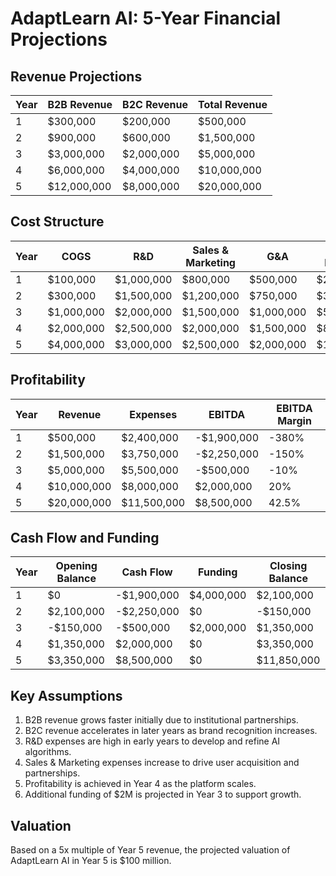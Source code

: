 # AdaptLearn AI: 5-Year Financial Projections

## Revenue Projections

| Year | B2B Revenue | B2C Revenue | Total Revenue |
|------|-------------|-------------|----------------|
| 1    | $300,000    | $200,000    | $500,000       |
| 2    | $900,000    | $600,000    | $1,500,000     |
| 3    | $3,000,000  | $2,000,000  | $5,000,000     |
| 4    | $6,000,000  | $4,000,000  | $10,000,000    |
| 5    | $12,000,000 | $8,000,000  | $20,000,000    |

## Cost Structure

| Year | COGS | R&D | Sales & Marketing | G&A | Total Expenses |
|------|------|-----|-------------------|-----|----------------|
| 1    | $100,000 | $1,000,000 | $800,000 | $500,000 | $2,400,000 |
| 2    | $300,000 | $1,500,000 | $1,200,000 | $750,000 | $3,750,000 |
| 3    | $1,000,000 | $2,000,000 | $1,500,000 | $1,000,000 | $5,500,000 |
| 4    | $2,000,000 | $2,500,000 | $2,000,000 | $1,500,000 | $8,000,000 |
| 5    | $4,000,000 | $3,000,000 | $2,500,000 | $2,000,000 | $11,500,000 |

## Profitability

| Year | Revenue | Expenses | EBITDA | EBITDA Margin |
|------|---------|----------|--------|---------------|
| 1    | $500,000 | $2,400,000 | -$1,900,000 | -380% |
| 2    | $1,500,000 | $3,750,000 | -$2,250,000 | -150% |
| 3    | $5,000,000 | $5,500,000 | -$500,000 | -10% |
| 4    | $10,000,000 | $8,000,000 | $2,000,000 | 20% |
| 5    | $20,000,000 | $11,500,000 | $8,500,000 | 42.5% |

## Cash Flow and Funding

| Year | Opening Balance | Cash Flow | Funding | Closing Balance |
|------|-----------------|-----------|---------|-----------------|
| 1    | $0 | -$1,900,000 | $4,000,000 | $2,100,000 |
| 2    | $2,100,000 | -$2,250,000 | $0 | -$150,000 |
| 3    | -$150,000 | -$500,000 | $2,000,000 | $1,350,000 |
| 4    | $1,350,000 | $2,000,000 | $0 | $3,350,000 |
| 5    | $3,350,000 | $8,500,000 | $0 | $11,850,000 |

## Key Assumptions

1. B2B revenue grows faster initially due to institutional partnerships.
2. B2C revenue accelerates in later years as brand recognition increases.
3. R&D expenses are high in early years to develop and refine AI algorithms.
4. Sales & Marketing expenses increase to drive user acquisition and partnerships.
5. Profitability is achieved in Year 4 as the platform scales.
6. Additional funding of $2M is projected in Year 3 to support growth.

## Valuation

Based on a 5x multiple of Year 5 revenue, the projected valuation of AdaptLearn AI in Year 5 is $100 million.